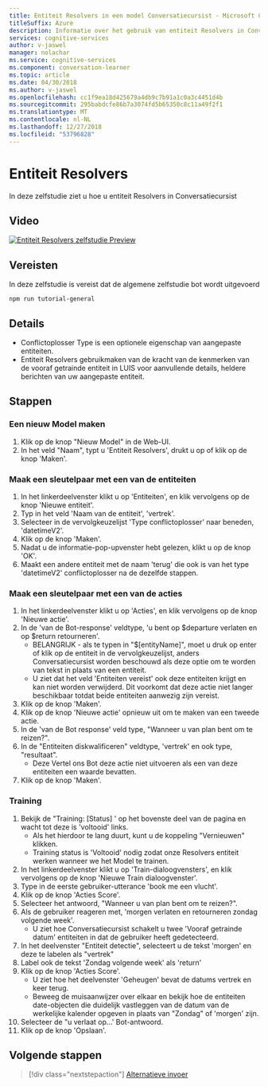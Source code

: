 ```yaml
---
title: Entiteit Resolvers in een model Conversatiecursist - Microsoft Cognitive Services | Microsoft Docs
titleSuffix: Azure
description: Informatie over het gebruik van entiteit Resolvers in Conversatiecursist.
services: cognitive-services
author: v-jaswel
manager: nolachar
ms.service: cognitive-services
ms.component: conversation-learner
ms.topic: article
ms.date: 04/30/2018
ms.author: v-jaswel
ms.openlocfilehash: cc1f9ea18d425679a4db9c7b91a1c0a3c4451d4b
ms.sourcegitcommit: 295babdcfe86b7a3074fd5b65350c8c11a49f2f1
ms.translationtype: MT
ms.contentlocale: nl-NL
ms.lasthandoff: 12/27/2018
ms.locfileid: "53796828"
---
```

# <a name="entity-resolvers"></a>Entiteit Resolvers

In deze zelfstudie ziet u hoe u entiteit Resolvers in Conversatiecursist

## <a name="video"></a>Video

[![Entiteit Resolvers zelfstudie Preview](https://aka.ms/cl_Tutorial_v3_EntityResolvers_Preview)](https://aka.ms/cl_Tutorial_v3_EntityResolvers)

## <a name="requirements"></a>Vereisten
In deze zelfstudie is vereist dat de algemene zelfstudie bot wordt uitgevoerd

    npm run tutorial-general

## <a name="details"></a>Details

- Conflictoplosser Type is een optionele eigenschap van aangepaste entiteiten.
- Entiteit Resolvers gebruikmaken van de kracht van de kenmerken van de vooraf getrainde entiteit in LUIS voor aanvullende details, heldere berichten van uw aangepaste entiteit.

## <a name="steps"></a>Stappen

### <a name="create-a-new-model"></a>Een nieuw Model maken

1. Klik op de knop "Nieuw Model" in de Web-UI.
2. In het veld "Naam", typt u 'Entiteit Resolvers', drukt u op of klik op de knop 'Maken'.

### <a name="create-a-pair-of-entities"></a>Maak een sleutelpaar met een van de entiteiten

1. In het linkerdeelvenster klikt u op 'Entiteiten', en klik vervolgens op de knop 'Nieuwe entiteit'.
2. Typ in het veld 'Naam van de entiteit', 'vertrek'.
3. Selecteer in de vervolgkeuzelijst 'Type conflictoplosser' naar beneden, 'datetimeV2'.
4. Klik op de knop 'Maken'.
5. Nadat u de informatie-pop-upvenster hebt gelezen, klikt u op de knop 'OK'.
6. Maakt een andere entiteit met de naam 'terug' die ook is van het type 'datetimeV2' conflictoplosser na de dezelfde stappen.

### <a name="create-a-pair-of-actions"></a>Maak een sleutelpaar met een van de acties

1. In het linkerdeelvenster klikt u op 'Acties', en klik vervolgens op de knop 'Nieuwe actie'.
2. In de 'van de Bot-response' veldtype, 'u bent op $departure verlaten en op $return retourneren'.
    - BELANGRIJK - als te typen in "$[entityName]", moet u druk op enter of klik op de entiteit in de vervolgkeuzelijst, anders Conversatiecursist worden beschouwd als deze optie om te worden van tekst in plaats van een entiteit.
    - U ziet dat het veld 'Entiteiten vereist' ook deze entiteiten krijgt en kan niet worden verwijderd. Dit voorkomt dat deze actie niet langer beschikbaar totdat beide entiteiten aanwezig zijn vereist.
3. Klik op de knop 'Maken'.
4. Klik op de knop 'Nieuwe actie' opnieuw uit om te maken van een tweede actie.
5. In de 'van de Bot response' veld type, "Wanneer u van plan bent om te reizen?".
6. In de "Entiteiten diskwalificeren" veldtype, 'vertrek' en ook type, "resultaat".
    - Deze Vertel ons Bot deze actie niet uitvoeren als een van deze entiteiten een waarde bevatten.
7. Klik op de knop 'Maken'.


### <a name="training"></a>Training

1. Bekijk de "Training: [Status] ' op het bovenste deel van de pagina en wacht tot deze is 'voltooid' links.
    - Als het hierdoor te lang duurt, kunt u de koppeling "Vernieuwen" klikken.
    - Training status is 'Voltooid' nodig zodat onze Resolvers entiteit werken wanneer we het Model te trainen.
2. In het linkerdeelvenster klikt u op 'Train-dialoogvensters', en klik vervolgens op de knop 'Nieuwe Train dialoogvenster'.
3. Type in de eerste gebruiker-utterance 'book me een vlucht'. 
4. Klik op de knop 'Acties Score'.
5. Selecteer het antwoord, "Wanneer u van plan bent om te reizen?".
6. Als de gebruiker reageren met, 'morgen verlaten en retourneren zondag volgende week'.
    - U ziet hoe Conversatiecursist schakelt u twee 'Vooraf getrainde datum' entiteiten in dat de gebruiker heeft gedetecteerd.
7. In het deelvenster "Entiteit detectie", selecteert u de tekst 'morgen' en deze te labelen als "vertrek"
8. Label ook de tekst 'Zondag volgende week' als 'return'
9. Klik op de knop 'Acties Score'.
    - U ziet hoe het deelvenster 'Geheugen' bevat de datums vertrek en keer terug.
    - Beweeg de muisaanwijzer over elkaar en bekijk hoe de entiteiten date-objecten die duidelijk vastleggen van de datum van de werkelijke kalender opgeven in plaats van "Zondag" of 'morgen' zijn.
10. Selecteer de "u verlaat op...' Bot-antwoord.
11. Klik op de knop 'Opslaan'.

## <a name="next-steps"></a>Volgende stappen

> [!div class="nextstepaction"]
> [Alternatieve invoer](./10-alternative-inputs.md)
